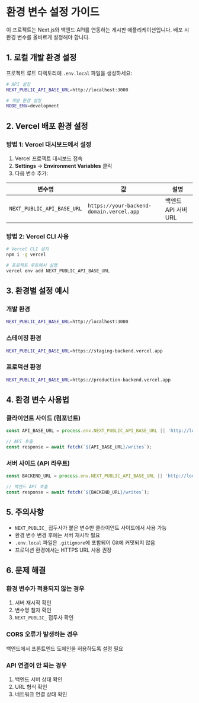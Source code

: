 # 환경 변수 설정 가이드

이 프로젝트는 Next.js와 백엔드 API를 연동하는 게시판 애플리케이션입니다. 배포 시 환경 변수를 올바르게 설정해야 합니다.

## 1. 로컬 개발 환경 설정

프로젝트 루트 디렉토리에 `.env.local` 파일을 생성하세요:

```bash
# API 설정
NEXT_PUBLIC_API_BASE_URL=http://localhost:3000

# 개발 환경 설정
NODE_ENV=development
```

## 2. Vercel 배포 환경 설정

### 방법 1: Vercel 대시보드에서 설정

1. Vercel 프로젝트 대시보드 접속
2. **Settings** → **Environment Variables** 클릭
3. 다음 변수 추가:

| 변수명 | 값 | 설명 |
|--------|-----|------|
| `NEXT_PUBLIC_API_BASE_URL` | `https://your-backend-domain.vercel.app` | 백엔드 API 서버 URL |

### 방법 2: Vercel CLI 사용

```bash
# Vercel CLI 설치
npm i -g vercel

# 프로젝트 루트에서 실행
vercel env add NEXT_PUBLIC_API_BASE_URL
```

## 3. 환경별 설정 예시

### 개발 환경
```bash
NEXT_PUBLIC_API_BASE_URL=http://localhost:3000
```

### 스테이징 환경
```bash
NEXT_PUBLIC_API_BASE_URL=https://staging-backend.vercel.app
```

### 프로덕션 환경
```bash
NEXT_PUBLIC_API_BASE_URL=https://production-backend.vercel.app
```

## 4. 환경 변수 사용법

### 클라이언트 사이드 (컴포넌트)
```typescript
const API_BASE_URL = process.env.NEXT_PUBLIC_API_BASE_URL || 'http://localhost:3000';

// API 호출
const response = await fetch(`${API_BASE_URL}/writes`);
```

### 서버 사이드 (API 라우트)
```typescript
const BACKEND_URL = process.env.NEXT_PUBLIC_API_BASE_URL || 'http://localhost:8080';

// 백엔드 API 호출
const response = await fetch(`${BACKEND_URL}/writes`);
```

## 5. 주의사항

- `NEXT_PUBLIC_` 접두사가 붙은 변수만 클라이언트 사이드에서 사용 가능
- 환경 변수 변경 후에는 서버 재시작 필요
- `.env.local` 파일은 `.gitignore`에 포함되어 Git에 커밋되지 않음
- 프로덕션 환경에서는 HTTPS URL 사용 권장

## 6. 문제 해결

### 환경 변수가 적용되지 않는 경우
1. 서버 재시작 확인
2. 변수명 철자 확인
3. `NEXT_PUBLIC_` 접두사 확인

### CORS 오류가 발생하는 경우
백엔드에서 프론트엔드 도메인을 허용하도록 설정 필요

### API 연결이 안 되는 경우
1. 백엔드 서버 상태 확인
2. URL 형식 확인
3. 네트워크 연결 상태 확인 